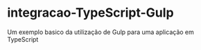 # integracao-TypeScript-Gulp
Um exemplo basico da utilização de Gulp para uma aplicação em TypeScript

